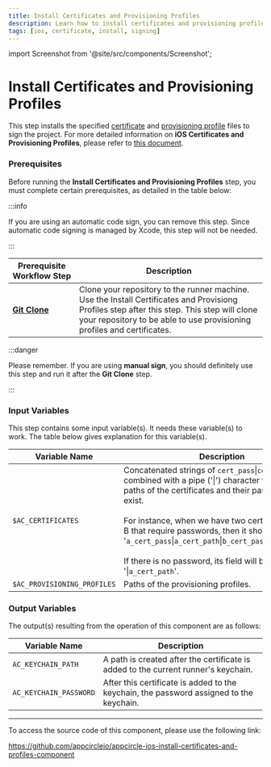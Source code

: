 ```yaml
---
title: Install Certificates and Provisioning Profiles
description: Learn how to install certificates and provisioning profiles for iOS distribution in Appcircle.
tags: [ios, certificate, install, signing]
---
```


import Screenshot from '@site/src/components/Screenshot';

# Install Certificates and Provisioning Profiles

This step installs the specified [certificate](https://developer.apple.com/support/certificates/) and [provisioning profile](https://developer.apple.com/help/account/manage-profiles/create-a-development-provisioning-profile/) files to sign the project.
For more detailed information on **iOS Certificates and Provisioning Profiles**, please refer to [this document](/signing-identities).

### Prerequisites

Before running the **Install Certificates and Provisioning Profiles** step, you must complete certain prerequisites, as detailed in the table below:

:::info

If you are using an automatic code sign, you can remove this step. Since automatic code signing is managed by Xcode, this step will not be needed.

:::

| Prerequisite Workflow Step                      | Description                                     |
|-------------------------------------------------|-------------------------------------------------|
| [**Git Clone**](/workflows/common-workflow-steps/git-clone) | Clone your repository to the runner machine. Use the Install Certificates and Provisiong Profiles step after this step. This step will clone your repository to be able to use provisioning profiles and certificates. |

:::danger

Please remember. If you are using **manual sign**, you should definitely use this step and run it after the **Git Clone** step.

:::

<Screenshot url='https://cdn.appcircle.io/docs/assets/BE2786-cert_order.png' />


### Input Variables

This step contains some input variable(s). It needs these variable(s) to work. The table below gives explanation for this variable(s).

<Screenshot url='https://cdn.appcircle.io/docs/assets/BE2786-cert_input.png' />


| Variable Name                 | Description                                    | Status      |
|-------------------------------|------------------------------------------------|-------------|
| `$AC_CERTIFICATES`            | Concatenated strings of `cert_pass`\|`cert_path` combined with a pipe ('\|') character that have the paths of the certificates and their passwords if they exist. <br/><br/> For instance, when we have two certificates A and B that require passwords, then it should be like '`a_cert_pass`\|`a_cert_path`\|`b_cert_pass`\|`b_cert_path`'. <br/><br/> If there is no password, its field will be empty, like '\|`a_cert_path`'. | Required |
| `$AC_PROVISIONING_PROFILES` | Paths of the provisioning profiles. | Required | 


### Output Variables

The output(s) resulting from the operation of this component are as follows:

<Screenshot url='https://cdn.appcircle.io/docs/assets/BE2786-cert_output.png' />

| Variable Name                 | Description                                    | 
|-------------------------------|------------------------------------------------|
| `AC_KEYCHAIN_PATH`          | A path is created after the certificate is added to the current runner's keychain. | 
| `AC_KEYCHAIN_PASSWORD`      | After this certificate is added to the keychain, the password assigned to the keychain. |

---

To access the source code of this component, please use the following link:

https://github.com/appcircleio/appcircle-ios-install-certificates-and-profiles-component
